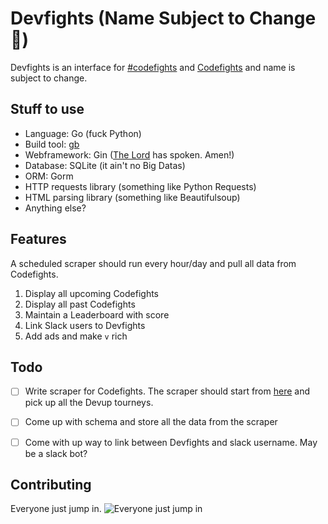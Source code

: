 # Devfights (Name Subject to Change 👀)

Devfights is an interface for [#codefights](https://dev-s.slack.com/messages/codefights/) and [Codefights](codefights.com) and name is subject to change.

## Stuff to use

- Language: Go (fuck Python)
- Build tool: [gb](https://getgb.io)
- Webframework: Gin ([The Lord](https://dev-s.slack.com/archives/golang/p1467037233000037) has spoken. Amen!)
- Database: SQLite (it ain't no Big Datas)
- ORM: Gorm
- HTTP requests library (something like Python Requests)
- HTML parsing library (something like Beautifulsoup)
- Anything else?

## Features

A scheduled scraper should run every hour/day and pull all data from Codefights.

1. Display all upcoming Codefights
2. Display all past Codefights
3. Maintain a Leaderboard with score
4. Link Slack users to Devfights 
5. Add ads and make `v` rich

## Todo 

 - [ ] Write scraper for Codefights. The scraper should start from [here](https://codefights.com/profile/avi/activity) and pick up all the Devup tourneys. 
 - [ ] Come up with schema and store all the data from the scraper
 - [ ] Come with up way to link between Devfights and slack username. May be a slack bot?


## Contributing

Everyone just jump in.
![Everyone just jump in](https://emoji.slack-edge.com/T06VBQ8SV/partyfrog/2898edf548e641e1.gif)
